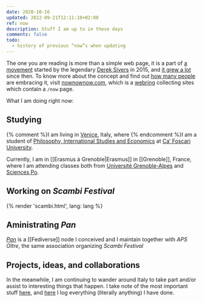 ```yaml
---
date: 2020-10-16
updated: 2022-09-21T12:11:10+02:00
ref: now
description: Stuff I am up to in these days
comments: false
todo:
  - history of previous “now”s when updating
---
```

<div class='blue box'>
	The one you are reading is more than a simple web page, it is a part of <a href='https://sive.rs/nowff' title='Now page - Derek Sivers'  target='_blank'>a movement</a> started by the legendary <a href='https://sive.rs' title='Derek Sivers’ personal website'  target='_blank'>Derek Sivers</a> in 2015, and <a href='https://sive.rs/now3'  target='_blank'>it grew a lot</a> since then. To know more about the concept and find out <a href='https://nownownow.com' title='NowNowNow'  target='_blank'>how many people</a> are embracing it, visit <a href='https://nownownow.com/about' title='About NowNowNow'  target='_blank'>nownownow.com</a>, which is a <a href='https://en.wikipedia.org/wiki/Webring'  target='_blank' title='Webring on Wikipedia'>webring</a> collecting sites which contain a <code>/now</code> page.
</div>

What I am doing right now:

## Studying

{% comment %}I am living in [Venice](https://www.comune.venezia.it/ 'Venice institutional website'), Italy, where {% endcomment %}I am a student of [Philosophy, International Studies and Economics](https://unive.it/pise 'PISE course page on UniVe website') at [Ca’ Foscari University](https://unive.it 'Ca’ Foscari University website').

Currently, I am in [[Erasmus à Grenoble|Erasmus]] in [[Grenoble]], France, where I am attending classes both from <a href='https://www.univ-grenoble-alpes.fr' title='Université Grenoble-Alpes' lang='fr' hreflang='fr'>Université Grenoble-Alpes</a> and [Sciences Po](https://www.sciencespo-grenoble.fr 'Sciences Po Grenoble').

## Working on <cite>Scambi Festival</cite>

{% render 'scambi.html', lang: lang %}

## Aministrating <cite>Pan</cite>

<cite>[Pan](https://pan.rent 'Pan social')</cite> is a [[Fediverse]] node I conceived and I maintain together with <cite>APS Oltre</cite>, the same association organizing <cite>Scambi Festival</cite>

## Projects, ideas, and collaborations

In the meanwhile, I am continuing to wander around Italy to take part and/or assist to interesting things that happen. I take note of the most important stuff [here](/stuff 'Stuff - tommi.space'), and <a href='/tutto' hreflang='it' target='_blank' title='Tutto quello che ho fatto'>here</a> I log everything (literally anything) I have done.
